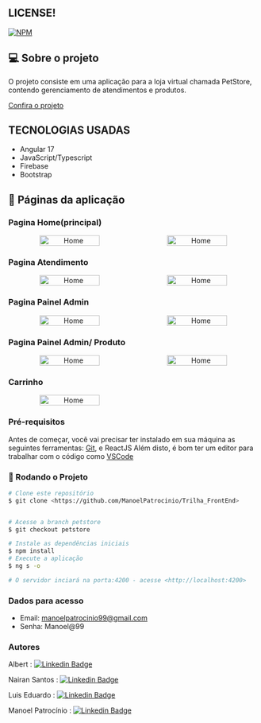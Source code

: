 

## LICENSE!

[![NPM](https://img.shields.io/npm/l/react)](https://github.com/ManoelPatrocinio/Trilha_FrontEnd/edit/mainLICENSE)

## 💻 Sobre o projeto

O projeto consiste em uma aplicação para a loja virtual chamada PetStore, contendo gerenciamento de atendimentos e produtos.

[Confira o projeto]( https://petstore01.netlify.app/) 


## TECNOLOGIAS USADAS

* Angular 17
* JavaScript/Typescript
* Firebase
* Bootstrap
      


## 🎨 Páginas da aplicação

### Pagina Home(principal)

<p align="center" style="display: flex; align-items: flex-start; justify-content: space-between;">
<img alt="Home"  src="./src/assets/home1.png" width="49%" >
<img alt="Home"  src="./src/assets/home2.png" width="49%" >
</p>


### Pagina Atendimento

<p align="center" style="display: flex; align-items: flex-start; justify-content: space-between;">
<img alt="Home"  src="./src/assets/cad-atendimento.png" width="49%" >
<img alt="Home"  src="./src/assets/list_atendimento.png" width="49%" >
</p>

### Pagina Painel Admin

<p align="center" style="display: flex; align-items: flex-start; justify-content: space-between;">
<img alt="Home"  src="./src/assets/painel-list-Produtos.png" width="49%" >
<img alt="Home"  src="./src/assets/painel-list-Produtos2.png" width="49%" >
</p>

### Pagina Painel Admin/ Produto

<p align="center" style="display: flex; align-items: flex-start; justify-content: space-between;">
<img alt="Home"  src="./src/assets/painel-add-prod.png" width="49%" >
<img alt="Home"  src="./src/assets/painel-edit-prod.png" width="49%" >
</p>

### Carrinho

<p align="center" style="display: flex; align-items: flex-start; justify-content: space-between;">
<img alt="Home"  src="./src/assets/carinho.png" width="49%" >
</p>




### Pré-requisitos

Antes de começar, você vai precisar ter instalado em sua máquina as seguintes ferramentas:
[Git](https://git-scm.com), e ReactJS
Além disto, é bom ter um editor para trabalhar com o código como [VSCode](https://code.visualstudio.com/)

### 🎲 Rodando o Projeto

```bash
# Clone este repositório
$ git clone <https://github.com/ManoelPatrocinio/Trilha_FrontEnd>


# Acesse a branch petstore
$ git checkout petstore

# Instale as dependências iniciais
$ npm install
# Execute a aplicação
$ ng s -o

# O servidor inciará na porta:4200 - acesse <http://localhost:4200>
```

### Dados para acesso

  - Email: manoelpatrocinio99@gmail.com
  - Senha: Manoel@99

### Autores

Albert <span> : </span> [![Linkedin Badge](https://img.shields.io/badge/-Albert-blue?style=flat-square&logo=Linkedin&logoColor=white&link=https://linkedin.com/in/manoel-patrocinio-1b342b203/)](https://github.com/Albertinesilva)

Nairan Santos <span> : </span> [![Linkedin Badge](https://img.shields.io/badge/-Nairan-blue?style=flat-square&logo=Linkedin&logoColor=white&link=https://linkedin.com/in/manoel-patrocinio-1b342b203/)](https://www.linkedin.com/in/nairansantos/) 


Luis Eduardo <span> : </span> [![Linkedin Badge](https://img.shields.io/badge/-Manoel-blue?style=flat-square&logo=Linkedin&logoColor=white&link=https://linkedin.com/in/manoel-patrocinio-1b342b203/)](https://www.linkedin.com/in/eduardsroch/) 

Manoel Patrocínio <span> : </span> [![Linkedin Badge](https://img.shields.io/badge/-Manoel-blue?style=flat-square&logo=Linkedin&logoColor=white&link=https://linkedin.com/in/manoel-patrocinio-1b342b203/)](https://linkedin.com/in/manoel-patrocinio) 
